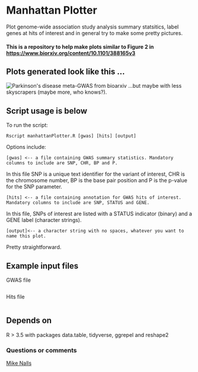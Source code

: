 # Manhattan Plotter
Plot genome-wide association study analysis summary statsitics, label genes at hits of interest and in general try to make some pretty pictures.

#### This is a repository to help make plots similar to Figure 2 in https://www.biorxiv.org/content/10.1101/388165v3 

## Plots generated look like this ...
![Parkinson's disease meta-GWAS from bioarxiv](https://github.com/ipdgc/Manhattan-Plotter/blob/master/parkinsonManhattan.png)
...but maybe with less skyscrapers (maybe more, who knows?).

## Script usage is below

To run the script:
```
Rscript manhattanPlotter.R [gwas] [hits] [output]
```

Options include:
```
[gwas] <-- a file containing GWAS summary statistics. Mandatory columns to include are SNP, CHR, BP and P.
```
In this file SNP is a unique text identifier for the variant of interest, CHR is the chromosome number, BP is the base pair position and P is the p-value for the SNP parameter.
```
[hits] <-- a file containing annotation for GWAS hits of interest. Mandatory columns to include are SNP, STATUS and GENE.
```
In this file, SNPs of interest are listed with a STATUS indicator (binary) and a GENE label (character strings).
```
[output]<-- a character string with no spaces, whatever you want to name this plot.
```
Pretty straightforward.

## Example input files

GWAS file
```
```

Hits file
```
```

## Depends on
R > 3.5 with packages data.table, tidyverse, ggrepel and reshape2

### Questions or comments
[Mike Nalls](mike@datatecnica.com)
